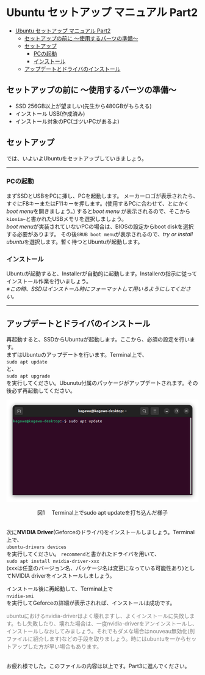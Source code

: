# Ubuntu セットアップ マニュアル Part2

- [Ubuntu セットアップ マニュアル Part2](#ubuntu-セットアップ-マニュアル-part2)
  - [セットアップの前に 〜使用するパーツの準備〜](#セットアップの前に-使用するパーツの準備)
  - [セットアップ](#セットアップ)
    - [PCの起動](#pcの起動)
    - [インストール](#インストール)
  - [アップデートとドライバのインストール](#アップデートとドライバのインストール)


## セットアップの前に 〜使用するパーツの準備〜
- SSD 256GB以上が望ましい(先生から480GBがもらえる)
- インストール USB(作成済み)
- インストール対象のPC(ゴツいPCがあるよ)

## セットアップ
では、いよいよUbuntuをセットアップしていきましょう。<br>
___

### PCの起動
まずSSDとUSBをPCに挿し、PCを起動します。
メーカーロゴが表示されたら、すぐにF8キーまたはF11キーを押します。(使用するPCに合わせて、とにかく*boot menu*を開きましょう。)
すると*boot menu* が表示されるので、そこから`kioxia~`と書かれたUSBメモリを選択しましょう。<br>
*boot menu*が実装されていないPCの場合は、BIOSの設定からboot diskを選択する必要があります。
その後`GRUB boot menu`が表示されるので、*try or install ubuntu*を選択します。暫く待つとUbuntuが起動します。

### インストール
Ubuntuが起動すると、Installerが自動的に起動します。Installerの指示に従ってインストール作業を行いましょう。<br>
*※この時、SSDはインストール時にフォーマットして用いるようにしてください。*

___
## アップデートとドライバのインストール
再起動すると、SSDからUbuntuが起動します。ここから、必須の設定を行います。<br>
まずはUbuntuのアップデートを行います。Terminal上で、<br>
`sudo apt update`<br>
と、<br>
`sudo apt upgrade`<br>
を実行してください。Ubunutu付属のパッケージがアップデートされます。その後必ず再起動してください。<br>

![Terminal上でアップデー卜する様子](src/teminal.png)<br>
<center>図1　 Terminal上でsudo apt updateを打ち込んだ様子</center><br>

次に**NVIDIA Driver**(Geforceのドライバ)をインストールしましょう。Terminal上で、<br>
`ubuntu-drivers devices`<br>
を実行してください。
`recommend`と書かれたドライバを用いて、<br>
`sudo apt install nvidia-driver-xxx`<br>
(xxxは任意のバージョン名、パッケージ名は変更になっている可能性あり)としてNVIDIA driverをインストールしましょう。<br>

インストール後に再起動して、Terminal上で<br>
`nvidia-smi`<br>
を実行してGeforceの詳細が表示されれば、インストールは成功です。


<span style="color: gray">
ubuntuにおけるnvidia-driverはよく壊れますし、よくインストールに失敗します。もし失敗したり、壊れた場合は、一度nvidia-driverをアンインストールし、インストールしなおしてみましょう。それでもダメな場合はnouveau無効化(別ファイルに紹介します)などの手段を取りましょう。時にはubuntuを一からセットアップした方が早い場合もあります。
</span>
<br><br>


お疲れ様でした。このファイルの内容は以上です。Part3に進んでください。
